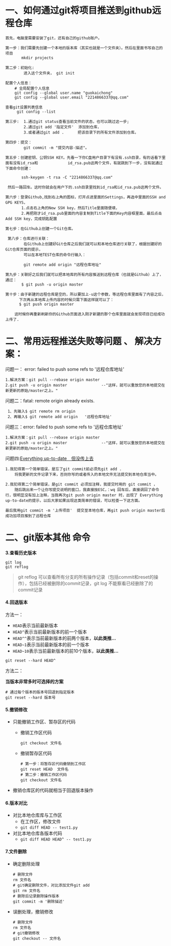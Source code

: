 # 一、如何通过git将项目推送到github远程仓库

```
首先，电脑里需要安装了git，还有自己的github账户。
```

```
第一步：我们需要先创建一个本地的版本库（其实也就是一个文件夹）。然后在里面书写自己的项目
	   mkdir projects
```

```
第二步：初始化:           
		进入这个文件夹， git init 
```

```
配置个人信息：
	# 全局配置个人信息
	git config --global user.name "guokaichong"
	git config --global user.email "2214866337@qq.com"
```

```
查看git设置列表信息
	 git config --list 
```

```
第三步:  1.通过git status查看当前文件的状态，也可以跳过这一步;
		2.通过git add '指定文件'  添加到仓库，
		3.或者通过git add .		 把该目录下的所有文件添加到仓库。
```

```
第四步：提交：
		git commit -m "提交内容-描述"。
```

```
第五步：创建密钥、公钥SSH KEY。先看一下你C盘用户目录下有没有.ssh目录，有的话看下里面有没有id_rsa和			   id_rsa.pub这两个文件，有就跳到下一步，没有就通过下面命令创建：

	   ssh-keygen -t rsa -C "2214866337@qq.com"

 然后一路回车。这时你就会在用户下的.ssh目录里找到id_rsa和id_rsa.pub这两个文件。
```

```
第六步：登录Github,找到右上角的图标，打开点进里面的Settings，再选中里面的SSH and GPG KEYS，
	   1.点击右上角的New SSH key，然后Title里面随便填，
       2.再把刚才id_rsa.pub里面的内容复制到Title下面的Key内容框里面，最后点击Add SSH key，完成钥匙配置
```

```
第七步：在Github上创建一个Git仓库。
```

```
 第八步：仓库进行关联：
 		在Github上创建好Git仓库之后我们就可以和本地仓库进行关联了，根据创建好的Git仓库页面的提示，
 		可以在本地TEST仓库的命令行输入：
 
 	    git remote add origin "远程仓库地址"
```

```
第九步：关联好之后我们就可以把本地库的所有内容推送到远程仓库（也就是Github）上了，通过：
	   $ git push -u origin master

```

```
第十步：由于新建的远程仓库是空的，所以要加上-u这个参数，等远程仓库里面有了内容之后，
	  下次再从本地库上传内容的时候只需下面这样就可以了：
	  $ git push origin master

	这时候你再重新刷新你的Github页面进入刚才新建的那个仓库里面就会发现项目已经成功上传了.
```



# 二、常用远程推送失败等问题 、 解决方案：

问题一： error: failed to push some refs to '远程仓库地址'

```
1.解决方案：git pull --rebase origin master 
2.git push -u origin master               --"这样，就可以重放您的本地提交在新更新的原始/master之上。"
```

问题二：fatal: remote origin already exists.

```
 1、先输入$ git remote rm origin
 2、再输入$ git remote add origin 	'远程仓库地址'
```

问题三：error: failed to push some refs to   '远程仓库地址'

```
1.解决方案：git pull --rebase origin master 
2.git push -u origin master               --"这样，就可以重放您的本地提交在新更新的原始/master之上。"
```

问题四:[Everything up-to-date　但没传上去](https://www.cnblogs.com/wenbinshen/p/9069851.html)

```
1.我犯得第一个简单错误，是忘了git commit前必须先git add .
	将我更新的文件记录下来，否则你写的或者传入的本地文件无法提交到本地仓库当中。

2.我犯得第二个简单错误，是git commit 必须加注释，我提交时用的 git commit ，
	随后跳出来一个让你写提交说明的窗口，我直接按ESC，：wq 回车后，直接调回了命令行，很明显没有加上注释，当我再次git push origin master 时，出现了 Everything up-to-date的提示，以后大家如果出现这类简单的错误，可以检查一下这方面。

最后我用git commit -m '上传项目'  提交至本地仓库，再git push origin master后成功加项目推到了远程仓库
```





# 二、git版本其他 命令

**3.查看历史版本**

```linux
git log
git reflog
```

> git reflog 可以查看所有分支的所有操作记录（包括commit和reset的操作），包括已经被删除的commit记录，git log 不能察看已经删除了的commit记录



#### 4.回退版本

方法一：

- `HEAD`表示当前最新版本
- `HEAD^`表示当前最新版本的前一个版本
- `HEAD^^`表示当前最新版本的前两个版本，**以此类推...**
- `HEAD~1`表示当前最新版本的前一个版本
- `HEAD~10`表示当前最新版本的前10个版本，**以此类推...**

```git
git reset --hard HEAD^
```



方法二：

**当版本非常多时可选择的方案**

```linux
# 通过每个版本的版本号回退到指定版本
git reset --hard 版本号
```

#### 

#### 5.撤销修改

- 只能撤销工作区、暂存区的代码

  - 撤销工作区代码

    ```linux
    git checkout 文件名
    ```

  - 撤销暂存区代码

    ```linux
    # 第一步：将暂存区代码撤销到工作区
    git reset HEAD  文件名
    # 第二步：撤销工作区代码
    git checkout 文件名
    ```

- 撤销仓库区的代码就相当于回退版本操作

#### 6.版本对比

- 对比本地仓库库与工作区
  - 在工作区，修改文件
  - `git diff HEAD -- test1.py`
- 对比本地仓库各版本代码
  - `git diff HEAD HEAD^ -- test1.py`



#### 7.文件删除

- 确定删除处理

  ```linux
  # 删除文件
  rm 文件名
  # git确定删除文件，对比添加文件git add 
  git rm 文件名
  # 删除后记录删除操作版本
  git commit -m '删除描述'
  ```

- 误删处理，撤销修改

  ```linux
  # 删除文件
  rm 文件名
  # git撤销修改
  git checkout -- 文件名
  ```